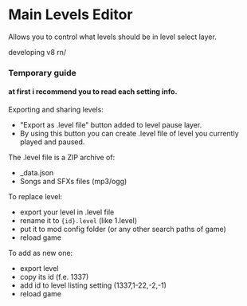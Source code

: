 # Main Levels Editor

Allows you to control what levels should be in level select layer. 

developing v8 rn/ 

### Temporary guide

#### <cr>at first i recommend you to read each setting info.</c>

Exporting and sharing levels: 
- "Export as .level file" button added to level pause layer. 
- By using this button you can create .level file of level you currently played and paused. 

The .level file is a ZIP archive of:
- _data.json
- Songs and SFXs files (mp3/ogg)

To replace level:
- export your level in .level file
- rename it to `{id}.level` (like 1.level)
- put it to mod config folder (or any other search paths of game)
- reload game

To add as new one:
- export level
- copy its id (f.e. 1337)
- add id to level listing setting (1337,1-22,-2,-1)
- reload game
